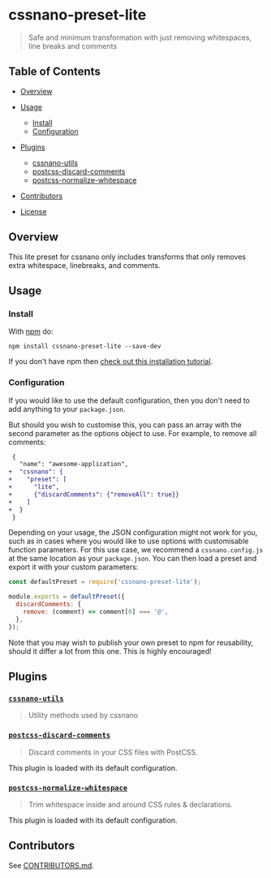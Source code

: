 # cssnano-preset-lite

> Safe and minimum transformation with just removing whitespaces, line breaks and comments

## Table of Contents

- [Overview](#overview)

- [Usage](#usage)

  - [Install](#install)
  - [Configuration](#configuration)

- [Plugins](#plugins)

  - [cssnano-utils](#cssnano-utils)
  - [postcss-discard-comments](#postcss-discard-comments)
  - [postcss-normalize-whitespace](#postcss-normalize-whitespace)

- [Contributors](#contributors)

- [License](#license)

## Overview

This lite preset for cssnano only includes transforms that only removes extra whitespace,
linebreaks, and comments.

## Usage

### Install

With [npm](https://npmjs.com/package/cssnano-preset-lite) do:

    npm install cssnano-preset-lite --save-dev

If you don't have npm then [check out this installation tutorial](https://npmjs.com/package/cssnano-preset-lite/tutorial).

### Configuration

If you would like to use the default configuration, then you don't need to add anything to your `package.json`.

But should you wish to customise this, you can pass an array with the second parameter as the options object to use. For example, to remove all comments:

```diff
 {
   "name": "awesome-application",
+  "cssnano": {
+    "preset": [
+      "lite",
+      {"discardComments": {"removeAll": true}}
+    ]
+  }
 }
```

Depending on your usage, the JSON configuration might not work for you, such as in cases where you would like to use options with customisable function parameters. For this use case, we recommend a `cssnano.config.js` at the same location as your `package.json`. You can then load a preset and export it with your custom parameters:

```js
const defaultPreset = require('cssnano-preset-lite');

module.exports = defaultPreset({
  discardComments: {
    remove: (comment) => comment[0] === '@',
  },
});
```

Note that you may wish to publish your own preset to npm for reusability, should it differ a lot from this one. This is highly encouraged!

## Plugins

### [`cssnano-utils`](https://github.com/cssnano/cssnano/tree/master/packages/cssnano-utils)

> Utility methods used by cssnano


### [`postcss-discard-comments`](https://github.com/cssnano/cssnano/tree/master/packages/postcss-discard-comments)

> Discard comments in your CSS files with PostCSS.

This plugin is loaded with its default configuration.

### [`postcss-normalize-whitespace`](https://github.com/cssnano/cssnano/tree/master/packages/postcss-normalize-whitespace)

> Trim whitespace inside and around CSS rules & declarations.

This plugin is loaded with its default configuration.


## Contributors

See [CONTRIBUTORS.md](https://github.com/cssnano/cssnano/blob/master/CONTRIBUTORS.md).
